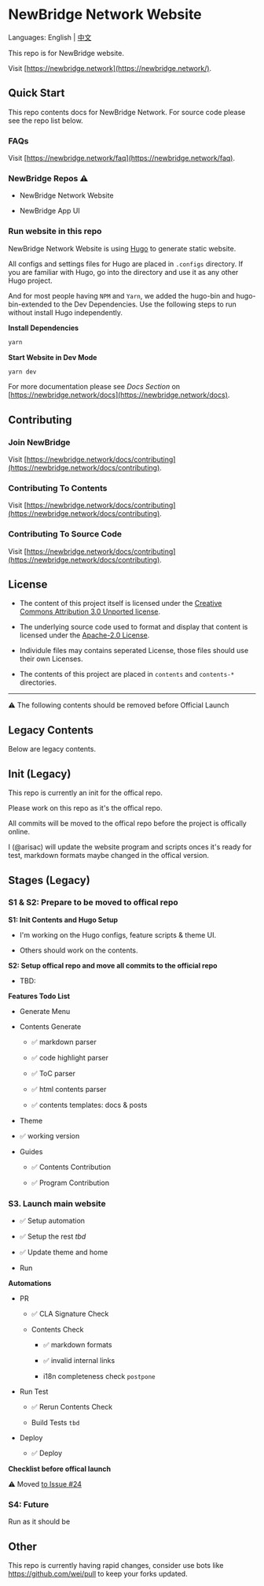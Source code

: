 # NewBridge Network Website

Languages: English | [中文](README-zh.md)

This repo is for NewBridge website.

Visit [https://newbridge.network](https://newbridge.network/).

## Quick Start

This repo contents docs for NewBridge Network. For source code please see the repo list below.

### FAQs

Visit [https://newbridge.network/faq](https://newbridge.network/faq).

### NewBridge Repos ⚠️

- NewBridge Network Website

- NewBridge App UI

### Run website in this repo

NewBridge Network Website is using [Hugo](https://gohugo.io) to generate static website.

All configs and settings files for Hugo are placed in `.configs` directory. If you are familiar with Hugo, go into the directory and use it as any other Hugo project.

And for most people having `NPM` and `Yarn`, we added the hugo-bin and hugo-bin-extended to the Dev Dependencies. Use the following steps to run without install Hugo independently.

**Install Dependencies**

```bash
yarn
```

**Start Website in Dev Mode**

```bash
yarn dev
```

For more documentation please see _Docs Section_ on [https://newbridge.network/docs](https://newbridge.network/docs).

## Contributing

### Join NewBridge

Visit [https://newbridge.network/docs/contributing](https://newbridge.network/docs/contributing).

### Contributing To Contents

Visit [https://newbridge.network/docs/contributing](https://newbridge.network/docs/contributing).

### Contributing To Source Code

Visit [https://newbridge.network/docs/contributing](https://newbridge.network/docs/contributing).

## License

- The content of this project itself is licensed under the [Creative Commons Attribution 3.0 Unported license](https://creativecommons.org/licenses/by/3.0/).

- The underlying source code used to format and display that content is licensed under the [Apache-2.0 License](LICENSE).

- Individule files may contains seperated License, those files should use their own Licenses.

- The contents of this project are placed in `contents` and `contents-*` directories.

---

⚠️ The following contents should be removed before Official Launch

## Legacy Contents

Below are legacy contents.

## Init (Legacy)

This repo is currently an init for the offical repo.

Please work on this repo as it's the offical repo.

All commits will be moved to the offical repo before the project is offically online.

I (@arisac) will update the website program and scripts onces it's ready for test, markdown formats maybe changed in the offical version.

## Stages (Legacy)

### S1 & S2: Prepare to be moved to offical repo

**S1: Init Contents and Hugo Setup**

- I'm working on the Hugo configs, feature scripts & theme UI.

- Others should work on the contents.

**S2: Setup offical repo and move all commits to the official repo**

- TBD:

**Features Todo List**

- Generate Menu

- Contents Generate

  - ✅ markdown parser

  - ✅ code highlight parser

  - ✅ ToC parser

  - ✅ html contents parser

  - ✅ contents templates: docs & posts

- Theme

- ✅ working version

- Guides

  - ✅ Contents Contribution

  - ✅ Program Contribution

### S3. Launch main website

- ✅ Setup automation

- ✅ Setup the rest _tbd_

- ✅ Update theme and home

- Run

**Automations**

- PR

  - ✅ CLA Signature Check

  - Contents Check

    - ✅ markdown formats

    - ✅ invalid internal links

    - i18n completeness check `postpone`

- Run Test

  - ✅ Rerun Contents Check

  - Build Tests `tbd`

- Deploy

  - ✅ Deploy

**Checklist before offical launch**

⚠️ Moved [to Issue #24](https://github.com/newtonproject/newbridge.network/issues/24)

### S4: Future

Run as it should be

## Other

This repo is currently having rapid changes, consider use bots like https://github.com/wei/pull to keep your forks updated.
